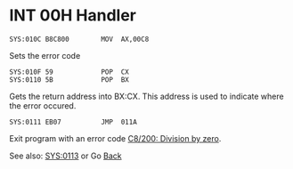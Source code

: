 # INT 00H Handler

```
SYS:010C B8C800        MOV	AX,00C8
```

Sets the error code

```
SYS:010F 59            POP	CX
SYS:0110 5B            POP	BX
```

Gets the return address into BX:CX. This address is used to indicate where the error occured.

```
SYS:0111 EB07          JMP	011A
```

Exit program with an error code [C8/200: Division by zero](ERROR-CODES.md).

See also: [SYS:0113](0113-CTRL-C-HANDLER.md) or Go [Back](../README.md)